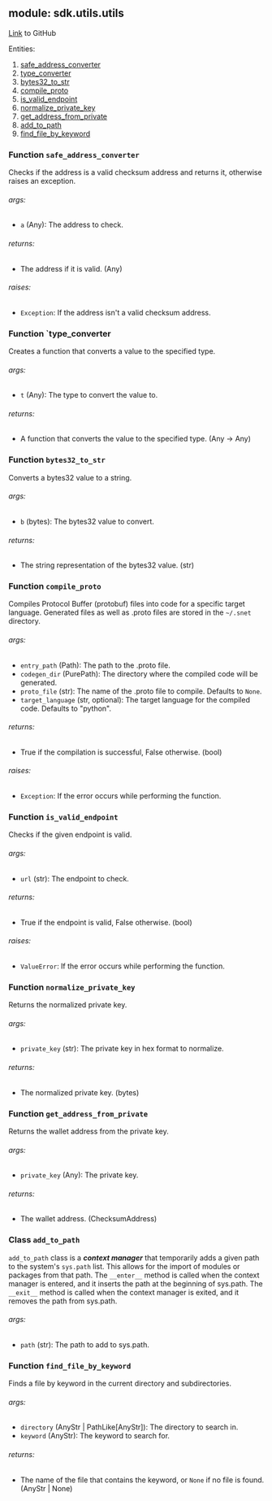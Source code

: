 ## module: sdk.utils.utils

[Link](https://github.com/singnet/snet-sdk-python/blob/master/snet/sdk/utils/utils.py) to GitHub

Entities:
1. [safe_address_converter](#safe_address_converter)
2. [type_converter](#type_converter)
3. [bytes32_to_str](#bytes32_to_str)
4. [compile_proto](#compile_proto)
5. [is_valid_endpoint](#is_valid_endpoint)
6. [normalize_private_key](#normalize_private_key)
7. [get_address_from_private](#get_address_from_private)
8. [add_to_path](#add_to_path)
9. [find_file_by_keyword](#find_file_by_keyword)


### Function `safe_address_converter`

Checks if the address is a valid checksum address and returns it, otherwise raises an exception.

###### args:

- `a` (Any): The address to check.

###### returns:

- The address if it is valid. (Any)

###### raises:

- `Exception`: If the address isn't a valid checksum address.

### Function `type_converter

Creates a function that converts a value to the specified type.

###### args:

- `t` (Any): The type to convert the value to.

###### returns:

- A function that converts the value to the specified type. (Any -> Any)

### Function `bytes32_to_str`

Converts a bytes32 value to a string.

###### args:

- `b` (bytes): The bytes32 value to convert.

###### returns:

- The string representation of the bytes32 value. (str)

### Function `compile_proto`

Compiles Protocol Buffer (protobuf) files into code for a specific target language.
Generated files as well as .proto files are stored in the `~/.snet` directory.

###### args:

- `entry_path` (Path): The path to the .proto file.
- `codegen_dir` (PurePath): The directory where the compiled code will be generated.
- `proto_file` (str): The name of the .proto file to compile. Defaults to `None`.
- `target_language` (str, optional): The target language for the compiled code. Defaults to "python".

###### returns:

- True if the compilation is successful, False otherwise. (bool)

###### raises:

- `Exception`: If the error occurs while performing the function.

### Function `is_valid_endpoint`

Checks if the given endpoint is valid.

###### args:

- `url` (str): The endpoint to check.

###### returns:

- True if the endpoint is valid, False otherwise. (bool)

###### raises:

- `ValueError`: If the error occurs while performing the function.

### Function `normalize_private_key`

Returns the normalized private key.

###### args:

- `private_key` (str): The private key in hex format to normalize.

###### returns:

- The normalized private key. (bytes)

### Function `get_address_from_private`

Returns the wallet address from the private key.

###### args:

- `private_key` (Any): The private key.

###### returns:

- The wallet address. (ChecksumAddress)

### Class `add_to_path`

`add_to_path` class is a _**context manager**_ that temporarily adds a given path to the system's `sys.path` list. 
This allows for the import of modules or packages from that path. The `__enter__` method is called when the context 
manager is entered, and it inserts the path at the beginning of sys.path. The `__exit__` method is called when the 
context manager is exited, and it removes the path from sys.path.

###### args:

- `path` (str): The path to add to sys.path.

### Function `find_file_by_keyword`

Finds a file by keyword in the current directory and subdirectories.

###### args:

- `directory` (AnyStr | PathLike[AnyStr]): The directory to search in.
- `keyword` (AnyStr): The keyword to search for.

###### returns:

- The name of the file that contains the keyword, or `None` if no file is found. (AnyStr | None)

